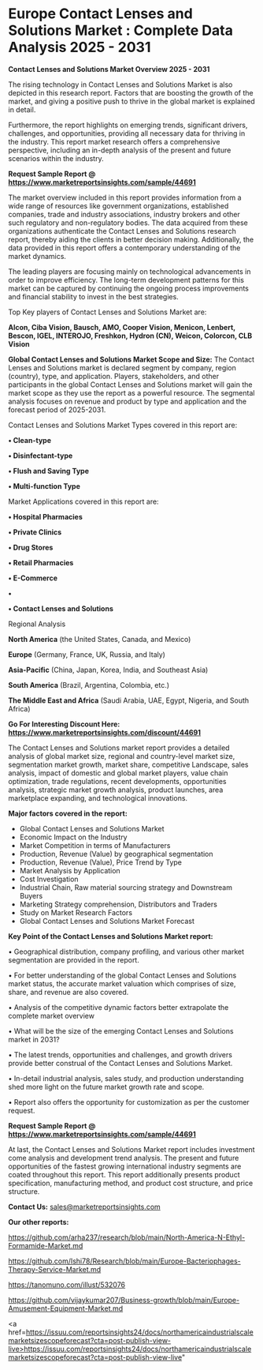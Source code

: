 # Europe Contact Lenses and Solutions Market : Complete Data Analysis 2025 - 2031

<Strong> Contact Lenses and Solutions Market Overview 2025 - 2031</strong>

The rising technology in Contact Lenses and Solutions Market is also depicted in this research report. Factors that are boosting the growth of the market, and giving a positive push to thrive in the global market is explained in detail.

Furthermore, the report highlights on emerging trends, significant drivers, challenges, and opportunities, providing all necessary data for thriving in the industry. This report market research offers a comprehensive perspective, including an in-depth analysis of the present and future scenarios within the industry.

<strong>Request Sample Report @ <a href=https://www.marketreportsinsights.com/sample/44691>https://www.marketreportsinsights.com/sample/44691</a></strong>

The market overview included in this report provides information from a wide range of resources like government organizations, established companies, trade and industry associations, industry brokers and other such regulatory and non-regulatory bodies. The data acquired from these organizations authenticate the Contact Lenses and Solutions research report, thereby aiding the clients in better decision making. Additionally, the data provided in this report offers a contemporary understanding of the market dynamics.

The leading players are focusing mainly on technological advancements in order to improve efficiency. The long-term development patterns for this market can be captured by continuing the ongoing process improvements and financial stability to invest in the best strategies.

Top Key players of Contact Lenses and Solutions Market are:

<strong>Alcon, Ciba Vision, Bausch, AMO, Cooper Vision, Menicon, Lenbert, Bescon, IGEL, INTEROJO, Freshkon, Hydron (CN), Weicon, Colorcon, CLB Vision</strong>

<strong><b>Global Contact Lenses and Solutions Market Scope and Size:</b></strong>
The Contact Lenses and Solutions market is declared segment by company, region (country), type, and application. Players, stakeholders, and other participants in the global Contact Lenses and Solutions market will gain the market scope as they use the report as a powerful resource. The segmental analysis focuses on revenue and product by type and application and the forecast period of 2025-2031.

Contact Lenses and Solutions Market Types covered in this report are:

<strong>•  Clean-type

•  Disinfectant-type

•  Flush and Saving Type

•  Multi-function Type</strong>

Market Applications covered in this report are:

<strong>•  Hospital Pharmacies

•  Private Clinics

•  Drug Stores

•  Retail Pharmacies

•  E-Commerce

•  

•  Contact Lenses and Solutions</strong> 

Regional Analysis

<strong>North America</strong> (the United States, Canada, and Mexico)

<strong>Europe</strong> (Germany, France, UK, Russia, and Italy)

<strong>Asia-Pacific</strong> (China, Japan, Korea, India, and Southeast Asia)

<strong>South America</strong> (Brazil, Argentina, Colombia, etc.)

<strong>The Middle East and Africa</strong> (Saudi Arabia, UAE, Egypt, Nigeria, and South Africa)

<strong>Go For Interesting Discount Here: <a href=https://www.marketreportsinsights.com/discount/44691>https://www.marketreportsinsights.com/discount/44691</a></strong>

The Contact Lenses and Solutions market report provides a detailed analysis of global market size, regional and country-level market size, segmentation market growth, market share, competitive Landscape, sales analysis, impact of domestic and global market players, value chain optimization, trade regulations, recent developments, opportunities analysis, strategic market growth analysis, product launches, area marketplace expanding, and technological innovations.

<strong><b>Major factors covered in the report:</b></strong>
<ul>
  <li>Global Contact Lenses and Solutions Market </li>
  <li>Economic Impact on the Industry</li>
  <li>Market Competition in terms of Manufacturers</li>
  <li>Production, Revenue (Value) by geographical segmentation</li>
  <li>Production, Revenue (Value), Price Trend by Type</li>
  <li>Market Analysis by Application</li>
  <li>Cost Investigation</li>
  <li>Industrial Chain, Raw material sourcing strategy and Downstream Buyers</li>
  <li>Marketing Strategy comprehension, Distributors and Traders</li>
  <li>Study on Market Research Factors</li>
  <li>Global Contact Lenses and Solutions Market Forecast</li>
</ul>

<strong><b>Key Point of the Contact Lenses and Solutions Market report:</b></strong>

• Geographical distribution, company profiling, and various other market segmentation are provided in the report.

• For better understanding of the global Contact Lenses and Solutions market status, the accurate market valuation which comprises of size, share, and revenue are also covered.

• Analysis of the competitive dynamic factors better extrapolate the complete market overview

• What will be the size of the emerging Contact Lenses and Solutions market in 2031?

• The latest trends, opportunities and challenges, and growth drivers provide better construal of the Contact Lenses and Solutions Market.

• In-detail industrial analysis, sales study, and production understanding shed more light on the future market growth rate and scope.

• Report also offers the opportunity for customization as per the customer request.

<strong>Request Sample Report @ <a href=https://www.marketreportsinsights.com/sample/44691>https://www.marketreportsinsights.com/sample/44691</a></strong>

At last, the Contact Lenses and Solutions Market report includes investment come analysis and development trend analysis. The present and future opportunities of the fastest growing international industry segments are coated throughout this report. This report additionally presents product specification, manufacturing method, and product cost structure, and price structure.

<strong>Contact Us:</strong>
sales@marketreportsinsights.com

<strong>Our other reports:</strong>

<a href=https://github.com/arha237/research/blob/main/North-America-N-Ethyl-Formamide-Market.md>https://github.com/arha237/research/blob/main/North-America-N-Ethyl-Formamide-Market.md</a>

<a href=https://github.com/Ishi78/Research/blob/main/Europe-Bacteriophages-Therapy-Service-Market.md>https://github.com/Ishi78/Research/blob/main/Europe-Bacteriophages-Therapy-Service-Market.md</a>

<a href=https://tanomuno.com/illust/532076>https://tanomuno.com/illust/532076</a>

<a href=https://github.com/vijaykumar207/Business-growth/blob/main/Europe-Amusement-Equipment-Market.md>https://github.com/vijaykumar207/Business-growth/blob/main/Europe-Amusement-Equipment-Market.md</a>

<a href=https://issuu.com/reportsinsights24/docs/northamericaindustrialscalemarketsizescopeforecast?cta=post-publish-view-live>https://issuu.com/reportsinsights24/docs/northamericaindustrialscalemarketsizescopeforecast?cta=post-publish-view-live</a>"
